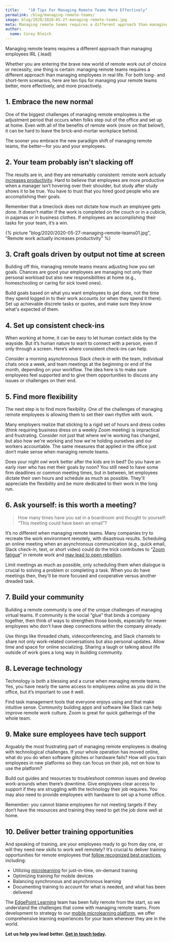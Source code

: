 ```yaml
---
title:    "10 Tips For Managing Remote Teams More Effectively"
permalink: /blog/managing-remote-teams/
image: blog/2020/2020-05-27-managing-remote-teams.jpg
meta: Managing remote teams requires a different approach than managing employees in real life. Here's how to do it effectively. 
author: 
  name: Corey Bleich
---
```


Managing remote teams requires a different approach than managing employees IRL
{.lead}

Whether you are entering the brave new world of remote work out of choice or necessity, one thing is certain: managing remote teams requires a different approach than managing employees in real life. For both long- and short-term scenarios, here are ten tips for managing your remote teams better, more effectively, and more proactively. 

## 1. Embrace the new normal 

One of the biggest challenges of managing remote employees is the adjustment period that occurs when folks step out of the office and set up at home. Even with all of the benefits of remote work (more on that below!), it can be hard to leave the brick-and-mortar workplace behind. 

The sooner you embrace the new paradigm shift of managing remote teams, the better—for you and your employees.

## 2. Your team probably isn't slacking off 

The results are in, and they are remarkably consistent: remote work actually [increases productivity](https://www.inc.com/scott-mautz/a-2-year-stanford-study-shows-astonishing-productivity-boost-of-working-from-home.html). Hard to believe that employees are more productive when a manager isn’t hovering over their shoulder, but study after study shows it to be true. You have to trust that you hired good people who are accomplishing their goals.

Remember that a timeclock does not dictate how much an employee gets done. It doesn’t matter if the work is completed on the couch or in a cubicle, in pajamas or in business clothes.  If employees are accomplishing their tasks for your team, it’s a win.

{% picture "blog/2020/2020-05-27-managing-remote-teams01.jpg", "Remote work actually increases productivity" %}

## 3. Craft goals driven by output not time at screen

Building off this, managing remote teams means adjusting how you set goals. Chances are good your employees are managing not only their personal workload but also new responsibilities at home (e.g., homeschooling or caring for sick loved ones). 

Build goals based on what you want employees to get done, not the time they spend logged in to their work accounts (or when they spend it there). Set up achievable discrete tasks or quotes, and make sure they know what's expected of them. 

## 4. Set up consistent check-ins 

When working at home, it can be easy to let human contact slide by the wayside. But it’s human nature to want to connect with a person, even if only through a screen. Here’s where consistent check-ins can help. 

Consider a morning asynchronous Slack check-in with the team, individual chats once a week, and team meetings at the beginning or end of the month, depending on your workflow. The idea here is to make sure employees feel supported and to give them opportunities to discuss any issues or challenges on their end. 

## 5. Find more flexibility 

The next step is to find more flexibility. One of the challenges of managing remote employees is allowing them to set their own rhythm with work. 

Many employers realize that sticking to a rigid set of hours and dress codes (think requiring business dress on a weekly Zoom meeting) is impractical and frustrating. Consider not just that where we're working has changed, but also how we're working and how we're holding ourselves and our workers accountable. The same measures that applied in the office just don’t make sense when managing remote teams. 

Does your night owl work better after the kids are in bed? Do you have an early riser who has met their goals by noon? You still need to have some firm deadlines or common meeting times, but in between, let employees dictate their own hours and schedule as much as possible. They'll appreciate the flexibility and be more dedicated to their work in the long run. 

## 6. Ask yourself: is this worth a meeting? 

>How many times have you sat in a boardroom and thought to yourself: “This meeting could have been an email”?

It’s no different when managing remote teams. Many companies try to recreate the work environment remotely, with disastrous results. Scheduling an online meeting when an asynchronous communication (e.g., quick email, Slack check-in, text, or short video) could do the trick contributes to “[Zoom fatigue](https://hbr.org/2020/04/how-to-combat-zoom-fatigue)” in remote work and [may lead to open rebellion](https://medium.com/swlh/the-five-levels-of-remote-work-and-why-youre-probably-at-level-2-ccaf05a25b9c).

Limit meetings as much as possible, only scheduling them when dialogue is crucial to solving a problem or completing a task. When you do have meetings then, they'll be more focused and cooperative versus another dreaded task. 

## 7. Build your community 

Building a remote community is one of the unique challenges of managing virtual teams. If community is the social “glue” that binds a company together, then think of ways to strengthen those bonds, especially for newer employees who don’t have deep connections within the company already.

Use things like threaded chats, videoconferencing, and Slack channels to share not only work-related conversations but also personal updates. Allow time and space for online socializing. Sharing a laugh or talking about life outside of work goes a long way in building community.

## 8. Leverage technology 

Technology is both a blessing and a curse when managing remote teams. Yes, you have nearly the same access to employees online as you did in the office, but it’s important to use it well. 

Find task management tools that everyone enjoys using and that make intuitive sense. Community building apps and software like Slack can help improve remote work culture. Zoom is great for quick gatherings of the whole team.

## 9. Make sure employees have tech support 

Arguably the most frustrating part of managing remote employees is dealing with technological challenges. If your whole operation has moved online, what do you do when software glitches or hardware fails? How will you train employees in new platforms so they can focus on their job, not on how to use the platform?

Build out guides and resources to troubleshoot common issues and develop work-arounds when there’s downtime. Give employees clear access to support if they are struggling with the technology their job requires. You may also need to provide employees with hardware to set up a home office. 

Remember: you cannot blame employees for not meeting targets if they don’t have the resources and training they need to get the job done well at home. 

## 10. Deliver better training opportunities 

And speaking of training, are your employees ready to go from day one, or will they need new skills to work well remotely? It’s crucial to deliver training opportunities for remote employees that [follow recognized best practices](/blog/best-practices-for-training-remote-employees/), including:

* Utilizing [microlearning](/blog/types-of-microlearning/) for just-in-time, on-demand training
* Optimizing training for mobile devices
* Balancing synchronous and asynchronous learning
* Documenting training to account for what is needed, and what has been delivered

The [EdgePoint Learning](https://www.edgepointlearning.com/) team has been fully remote from the start, so we understand the challenges that come with managing remote teams. From development to strategy to our [mobile microlearning platform](https://www.pinpointworkforce.com/), we offer comprehensive learning experiences for your team wherever they are in the world. 

<strong>Let us help you lead better. [Get in touch today](/contact/).</strong>
